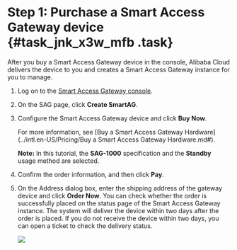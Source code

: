 # Step 1: Purchase a Smart Access Gateway device {#task_jnk_x3w_mfb .task}

After you buy a Smart Access Gateway device in the console, Alibaba Cloud delivers the device to you and creates a Smart Access Gateway instance for you to manage.

1.  Log on to the [Smart Access Gateway console](https://smartag.console.aliyun.com). 
2.  On the SAG page, click **Create SmartAG**. 
3.  Configure the Smart Access Gateway device and click **Buy Now**. 

    For more information, see [Buy a Smart Access Gateway Hardware](../intl.en-US/Pricing/Buy a Smart Access Gateway Hardware.md#).

    **Note:** In this tutorial, the **SAG-1000** specification and the **Standby** usage method are selected.

4.  Confirm the order information, and then click **Pay**. 
5.  On the Address dialog box, enter the shipping address of the gateway device and click **Order Now**. You can check whether the order is successfully placed on the status page of the Smart Access Gateway instance. The system will deliver the device within two days after the order is placed. If you do not receive the device within two days, you can open a ticket to check the delivery status.

    ![](http://static-aliyun-doc.oss-cn-hangzhou.aliyuncs.com/assets/img/23803/156074028313783_en-US.png)


